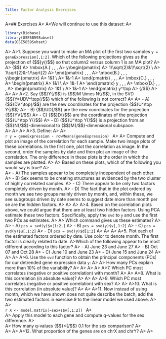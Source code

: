 ```yaml
---
Title: Factor Analysis Exercises
---
```


A>## Exercises
A>
A>We will continue to use this dataset:
A>
```r
library(Biobase)
library(GSE5859Subset)
data(GSE5859Subset)
```
A>
A>1. Suppose you want to make an MA plot of the first two samples `y = geneExpression[,1:2]`. Which of the following projections gives us the projection of {$$}y{/$$} so that column2 versus column 1 is an MA plot?
A>
A>    {$$}
A>    \mbox{A.} \, \, \,
A>    y\begin{pmatrix}
A>    1/\sqrt{2}&1/\sqrt{2} \\ 
A>    1\sqrt{2}&-1/\sqrt{2}
A>    \end{pmatrix} \,  \, \,
A>    \mbox{B.} \, \, \, y\begin{pmatrix} 
A>    1&1 \\ 
A>    1&-1
A>    \end{pmatrix}  \, \, \,
A>    \mbox{C.} \, \, \, 
A>    \begin{pmatrix} 
A>    1&1 \\ 
A>    1&-1
A>    \end{pmatrix} y \, \, \,
A>    \mbox{D.} \, \, \,
A>    \begin{pmatrix} 
A>    1&1 \\ 
A>    1&-1
A>    \end{pmatrix} y^\top
A>    {/$$}
A>
A>
A>
A>2. Say {$$}Y{/$$} is {$$}M \times N{/$$}, in the SVD {$$}Y=UDV^\top{/$$} which of the following is not correct?
A>
A>    - A) {$$}DV^\top{/$$} are the new coordinates for the projection {$$}U^\top Y{/$$}
A>    - B) {$$}UD{/$$} are the new coordinates for the projection {$$}YV{/$$}
A>    - C) {$$}D{/$$} are the coordinates of the projection {$$}U^\top Y{/$$}
A>    - D) {$$}U^\top Y{/$$} is a projection from an {$$}N{/$$}-dimensional to {$$}M{/$$}-dimensional subspace.  
A>
A>
A>
A>3. Define:
A>
A>    
    ```r
    y = geneExpression - rowMeans(geneExpression)
    ```
A>
A>    Compute and plot an image of the correlation for each sample. Make two image plots of these correlations. In the first one, plot the correlation as image. In the second, order the samples by date and then plot an image of the correlation. The only difference in these plots is the order in which the samples are plotted.
A>
A>    Based on these plots, which of the following you would say is true?
A>    
A>    - A) The samples appear to be completely independent of each other.
A>    - B) Sex seems to be creating structures as evidenced by the two cluster of highly correlated samples.
A>    - C) There appear to be only two factors completely driven by month.
A>    - D) The fact that in the plot ordered by month we see two groups mainly driven by month, and, within these, we see subgroups driven by date seems to suggest date more than month per se are the hidden factors.
A>
A>
A>
A>4. Based on the correlation plots above, we could argue that there are at least two hidden factors. Using PCA estimate these two factors. Specifically, apply the `svd` to `y` and use the first two PCs as estimates.
A>
A>    Which command gives us these estimates?
A>
A>    - A) `pcs = svd(y)$v[1:2,]`
A>    - B) `pcs = svd(y)$v[,1:2]`
A>    - C) `pcs = svd(y)$u[,1:2]`
A>    - D) `pcs = svd(y)$d[1:2]`
A>
A>
A>
A>5. Plot each of the estimated factors ordered by date. Use color to denote month. The first factor is clearly related to date. 
A>Which of the following appear to be most different according to this factor?
A>    - A) June 23 and June 27
A>    - B) Oct 07 and Oct 28
A>    - C) June 10 and June 23
A>    - D) June 15 and June 24
A>
A>
A>
A>6. Use the `svd` function to obtain the principal components (PCs) for our detrended gene expression data `y`:
A>
A>    How many PCs explain more than 10% of the variability?
A>
A>
A>
A>
A>7. Which PC most correlates (negative or positive correlation) with month? 
A>
A>
A>8. What is this correlation (in absolute value)?
A>
A>
A>
A>9. Which PC most correlates (negative or positive correlation) with sex? 
A>
A>
A>10. What is this correlation (in absolute value)?
A>
A>
A>11. Now instead of using month, which we have shown does not quite describe the batch, add the two estimated factors in exercise 9 to the linear model we used above.
A>
A>    
    ```r
    X <- model.matrix(~sex+s$v[,1:2])
    ```
A>    
A>    Apply this model to each gene and compute q-values for the sex difference.
A>    
A>    How many q-values {$$}<{/$$} 0.1 for the sex comparison?
A>	
A>
A>
A>12. What proportion of the genes are on chrX and chrY?
A>
A>
